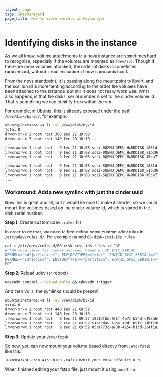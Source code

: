 ```yaml
---
layout: page
tags: [Keymanager]
page_title: How to store secrets in keymanager
---
```


# Identifying disks in the instance

As we all know, volume attachments to a nova instance are sometimes hard to recognise, especially if the volumes are mounted as `/dev/sdb`. Though if there are more volumes attached, the order of disks is sometimes randomized, without a real indication of how it presents itself.

From the nova standpoint, it is passing along the mountpoint to libvirt, and the scsi lun id is incrementing according to the order the volumes have been attached to the instance, but still it does not really work well.
What also happens, is that the disks' serial number is set to the cinder volume id. That is something we can identify from within the vm.

For example, in Ubuntu, this is already exposed under the path `/dev/disk/by-id/`, for example:
~~~~~~~~ bash
ubuntu@instance:~$ ls -al /dev/disk/by-id
total 0
drwxr-xr-x 2 root root 360 Dec 21 10:08 .
drwxr-xr-x 7 root root 140 Dec 20 10:10 ..
...
lrwxrwxrwx 1 root root   9 Dec 21 10:08 scsi-0QEMU_QEMU_HARDDISK_1831dfbb-951f-4e73-b -> ../../sdb
lrwxrwxrwx 1 root root   9 Dec 21 10:08 scsi-0QEMU_QEMU_HARDDISK_51b39d45-a8a5-43d7-b -> ../../sdd
lrwxrwxrwx 1 root root   9 Dec 21 10:08 scsi-0QEMU_QEMU_HARDDISK_85ca773c-a78b-415e-b -> ../../sdc
...
lrwxrwxrwx 1 root root   9 Dec 21 10:08 scsi-SQEMU_QEMU_HARDDISK_1831dfbb-951f-4e73-b54d-c493a64a1a32 -> ../../sdb
lrwxrwxrwx 1 root root   9 Dec 21 10:08 scsi-SQEMU_QEMU_HARDDISK_51b39d45-a8a5-43d7-b5f7-7dbf195d4014 -> ../../sdd
lrwxrwxrwx 1 root root   9 Dec 21 10:08 scsi-SQEMU_QEMU_HARDDISK_85ca773c-a78b-415e-b1cd-2c4f1a1d267f -> ../../sdc
...
~~~~~~~~

### Workaround: Add a new symlink with just the cinder uuid
Now this is great and all, but it would be nice to make it shorter, so we could mount the volumes based on the cinder volume id, which is stored in the disk serial number.

**Step 1**: Create custom udev `.rules` file

In order to do that, we need to first define some custom udev rules in `/etc/udev/rules.d/`. For example named `60-disk-scsi-ids.rules`
~~~~~~~~ bash
cat > /etc/udev/rules.d/60-disk-scsi-ids.rules << EOF
# Add more links for cinder volumes, based on ID_SCSI_SERIAL
KERNEL=="sd*|sr*|cciss*", ENV{DEVTYPE}=="disk", ENV{ID_SCSI_SERIAL}=="?*", SYMLINK+="disk/by-id/$env{ID_SCSI_SERIAL}"
KERNEL=="sd*|cciss*", ENV{DEVTYPE}=="partition", ENV{ID_SCSI_SERIAL}=="?*", SYMLINK+="disk/by-id/$env{ID_SCSI_SERIAL}-part%n"
EOF
~~~~~~~~


**Step 2**: Reload udev (or reboot)
~~~~~~~~ bash
udevadm control --reload-rules && udevadm trigger
~~~~~~~~

And then voila, the symlinks should be present:
~~~~~~~~ bash
ubuntu@instance:~$ ls -al /dev/disk/by-id
total 0
drwxr-xr-x 2 root root 440 Dec 21 09:52 .
drwxr-xr-x 7 root root 140 Dec 20 10:10 ..
lrwxrwxrwx 1 root root   9 Dec 21 09:52 1831dfbb-951f-4e73-b54d-c493a64a1a32 -> ../../sdb
lrwxrwxrwx 1 root root   9 Dec 21 09:52 51b39d45-a8a5-43d7-b5f7-7dbf195d4014 -> ../../sdd
lrwxrwxrwx 1 root root   9 Dec 21 09:52 85ca773c-a78b-415e-b1cd-2c4f1a1d267f -> ../../sdc
~~~~~~~~

**Step 3**: Update your `/etc/fstab`

So now, you can now mount your volume based directly from `/etc/fstab` like this:
~~~~~~~~ fstab
ID=85ca773c-a78b-415e-b1cd-2c4f1a1d267f /mnt ext4 defaults 0 0
~~~~~~~~

When finished editing your fstab file, just mount it using `mount -a`
